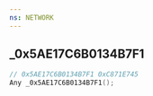 ```yaml
---
ns: NETWORK
---
```

## _0x5AE17C6B0134B7F1

```c
// 0x5AE17C6B0134B7F1 0xC871E745
Any _0x5AE17C6B0134B7F1();
```

